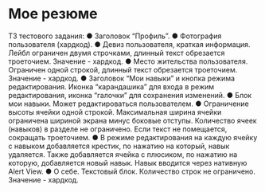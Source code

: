 # Мое резюме

ТЗ тестового задания: 
● Заголовок “Профиль”.
● Фотография пользователя (хардкод).
● Девиз пользователя, краткая информация. Лейбл ограничен двумя строчками, длинный текст обрезается троеточием. Значение - хардкод.
● Место жительства пользователя. Ограничен одной строкой, длинный текст обрезается троеточием. Значение - хардкод.
● Заголовок “Мои навыки” и кнопка режима редактирования. Иконка “карандашика” для входа в режим редактирования, иконка “галочки” для сохранения изменений. 
● Блок мои навыки. Может редактироваться пользователем.
● Ограничение высоты ячейки одной строкой. Максимальная ширина ячейки ограничена шириной экрана минус боковые отступы. Количество ячеек (навыков) в разделе не ограничено. Если текст не помещается, сокращать троеточием. 
● В режиме редактирования на каждую ячейку с навыком добавляется крестик, по нажатию на который, навык удаляется. Также добавляется ячейка с плюсиком, по нажатию на которую, добавляется новый навык. Навык вводится через нативную Alert View. 
● О себе. Текстовый блок. Количество строк не ограничено. Значение - хардкод.
